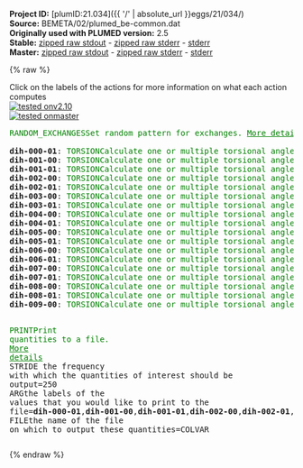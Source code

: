 **Project ID:** [plumID:21.034]({{ '/' | absolute_url }}eggs/21/034/)  
**Source:** BEMETA/02/plumed_be-common.dat  
**Originally used with PLUMED version:** 2.5  
**Stable:** [zipped raw stdout](plumed_be-common.dat.plumed.stdout.txt.zip) - [zipped raw stderr](plumed_be-common.dat.plumed.stderr.txt.zip) - [stderr](plumed_be-common.dat.plumed.stderr)  
**Master:** [zipped raw stdout](plumed_be-common.dat.plumed_master.stdout.txt.zip) - [zipped raw stderr](plumed_be-common.dat.plumed_master.stderr.txt.zip) - [stderr](plumed_be-common.dat.plumed_master.stderr)  

{% raw %}
<div class="plumedpreheader">
<div class="headerInfo" id="value_details_data/BEMETA/02/plumed_be-common.dat"> Click on the labels of the actions for more information on what each action computes </div>
<div class="containerBadge">
<div class="headerBadge"><a href="plumed_be-common.dat.plumed.stderr"><img src="https://img.shields.io/badge/v2.10-passing-green.svg" alt="tested onv2.10" /></a></div>
<div class="headerBadge"><a href="plumed_be-common.dat.plumed_master.stderr"><img src="https://img.shields.io/badge/master-passing-green.svg" alt="tested onmaster" /></a></div>
</div>
</div>
<pre class="plumedlisting">
<span class="plumedtooltip" style="color:green">RANDOM_EXCHANGES<span class="right">Set random pattern for exchanges. <a href="https://www.plumed.org/doc-master/user-doc/html/RANDOM_EXCHANGES" style="color:green">More details</a><i></i></span></span>
<br/><span style="display:none;" id="data/BEMETA/02/plumed_be-common.dat">The RANDOM_EXCHANGES action with label <b></b> calculates something</span><b name="data/BEMETA/02/plumed_be-common.datdih-000-01" onclick='showPath("data/BEMETA/02/plumed_be-common.dat","data/BEMETA/02/plumed_be-common.datdih-000-01","data/BEMETA/02/plumed_be-common.datdih-000-01","brown")'>dih-000-01</b>: <span class="plumedtooltip" style="color:green">TORSION<span class="right">Calculate one or multiple torsional angles. <a href="https://www.plumed.org/doc-master/user-doc/html/TORSION" style="color:green">More details</a><i></i></span></span> <span class="plumedtooltip">ATOMS<span class="right">the four atoms involved in the torsional angle<i></i></span></span>=1,5,22,24
<span style="display:none;" id="data/BEMETA/02/plumed_be-common.datdih-000-01">The TORSION action with label <b>dih-000-01</b> calculates the following quantities:<table  align="center" frame="void" width="95%" cellpadding="5%"><tr><td width="5%"><b> Quantity </b>  </td><td><b> Description </b> </td></tr><tr><td width="5%">dih-000-01.value</td><td>the TORSION involving these atoms</td></tr></table></span><b name="data/BEMETA/02/plumed_be-common.datdih-001-00" onclick='showPath("data/BEMETA/02/plumed_be-common.dat","data/BEMETA/02/plumed_be-common.datdih-001-00","data/BEMETA/02/plumed_be-common.datdih-001-00","brown")'>dih-001-00</b>: <span class="plumedtooltip" style="color:green">TORSION<span class="right">Calculate one or multiple torsional angles. <a href="https://www.plumed.org/doc-master/user-doc/html/TORSION" style="color:green">More details</a><i></i></span></span> <span class="plumedtooltip">ATOMS<span class="right">the four atoms involved in the torsional angle<i></i></span></span>=22,24,26,43
<span style="display:none;" id="data/BEMETA/02/plumed_be-common.datdih-001-00">The TORSION action with label <b>dih-001-00</b> calculates the following quantities:<table  align="center" frame="void" width="95%" cellpadding="5%"><tr><td width="5%"><b> Quantity </b>  </td><td><b> Description </b> </td></tr><tr><td width="5%">dih-001-00.value</td><td>the TORSION involving these atoms</td></tr></table></span><b name="data/BEMETA/02/plumed_be-common.datdih-001-01" onclick='showPath("data/BEMETA/02/plumed_be-common.dat","data/BEMETA/02/plumed_be-common.datdih-001-01","data/BEMETA/02/plumed_be-common.datdih-001-01","brown")'>dih-001-01</b>: <span class="plumedtooltip" style="color:green">TORSION<span class="right">Calculate one or multiple torsional angles. <a href="https://www.plumed.org/doc-master/user-doc/html/TORSION" style="color:green">More details</a><i></i></span></span> <span class="plumedtooltip">ATOMS<span class="right">the four atoms involved in the torsional angle<i></i></span></span>=24,26,43,45
<span style="display:none;" id="data/BEMETA/02/plumed_be-common.datdih-001-01">The TORSION action with label <b>dih-001-01</b> calculates the following quantities:<table  align="center" frame="void" width="95%" cellpadding="5%"><tr><td width="5%"><b> Quantity </b>  </td><td><b> Description </b> </td></tr><tr><td width="5%">dih-001-01.value</td><td>the TORSION involving these atoms</td></tr></table></span><b name="data/BEMETA/02/plumed_be-common.datdih-002-00" onclick='showPath("data/BEMETA/02/plumed_be-common.dat","data/BEMETA/02/plumed_be-common.datdih-002-00","data/BEMETA/02/plumed_be-common.datdih-002-00","brown")'>dih-002-00</b>: <span class="plumedtooltip" style="color:green">TORSION<span class="right">Calculate one or multiple torsional angles. <a href="https://www.plumed.org/doc-master/user-doc/html/TORSION" style="color:green">More details</a><i></i></span></span> <span class="plumedtooltip">ATOMS<span class="right">the four atoms involved in the torsional angle<i></i></span></span>=43,45,47,55
<span style="display:none;" id="data/BEMETA/02/plumed_be-common.datdih-002-00">The TORSION action with label <b>dih-002-00</b> calculates the following quantities:<table  align="center" frame="void" width="95%" cellpadding="5%"><tr><td width="5%"><b> Quantity </b>  </td><td><b> Description </b> </td></tr><tr><td width="5%">dih-002-00.value</td><td>the TORSION involving these atoms</td></tr></table></span><b name="data/BEMETA/02/plumed_be-common.datdih-002-01" onclick='showPath("data/BEMETA/02/plumed_be-common.dat","data/BEMETA/02/plumed_be-common.datdih-002-01","data/BEMETA/02/plumed_be-common.datdih-002-01","brown")'>dih-002-01</b>: <span class="plumedtooltip" style="color:green">TORSION<span class="right">Calculate one or multiple torsional angles. <a href="https://www.plumed.org/doc-master/user-doc/html/TORSION" style="color:green">More details</a><i></i></span></span> <span class="plumedtooltip">ATOMS<span class="right">the four atoms involved in the torsional angle<i></i></span></span>=45,47,55,57
<span style="display:none;" id="data/BEMETA/02/plumed_be-common.datdih-002-01">The TORSION action with label <b>dih-002-01</b> calculates the following quantities:<table  align="center" frame="void" width="95%" cellpadding="5%"><tr><td width="5%"><b> Quantity </b>  </td><td><b> Description </b> </td></tr><tr><td width="5%">dih-002-01.value</td><td>the TORSION involving these atoms</td></tr></table></span><b name="data/BEMETA/02/plumed_be-common.datdih-003-00" onclick='showPath("data/BEMETA/02/plumed_be-common.dat","data/BEMETA/02/plumed_be-common.datdih-003-00","data/BEMETA/02/plumed_be-common.datdih-003-00","brown")'>dih-003-00</b>: <span class="plumedtooltip" style="color:green">TORSION<span class="right">Calculate one or multiple torsional angles. <a href="https://www.plumed.org/doc-master/user-doc/html/TORSION" style="color:green">More details</a><i></i></span></span> <span class="plumedtooltip">ATOMS<span class="right">the four atoms involved in the torsional angle<i></i></span></span>=55,57,61,69
<span style="display:none;" id="data/BEMETA/02/plumed_be-common.datdih-003-00">The TORSION action with label <b>dih-003-00</b> calculates the following quantities:<table  align="center" frame="void" width="95%" cellpadding="5%"><tr><td width="5%"><b> Quantity </b>  </td><td><b> Description </b> </td></tr><tr><td width="5%">dih-003-00.value</td><td>the TORSION involving these atoms</td></tr></table></span><b name="data/BEMETA/02/plumed_be-common.datdih-003-01" onclick='showPath("data/BEMETA/02/plumed_be-common.dat","data/BEMETA/02/plumed_be-common.datdih-003-01","data/BEMETA/02/plumed_be-common.datdih-003-01","brown")'>dih-003-01</b>: <span class="plumedtooltip" style="color:green">TORSION<span class="right">Calculate one or multiple torsional angles. <a href="https://www.plumed.org/doc-master/user-doc/html/TORSION" style="color:green">More details</a><i></i></span></span> <span class="plumedtooltip">ATOMS<span class="right">the four atoms involved in the torsional angle<i></i></span></span>=57,61,69,71
<span style="display:none;" id="data/BEMETA/02/plumed_be-common.datdih-003-01">The TORSION action with label <b>dih-003-01</b> calculates the following quantities:<table  align="center" frame="void" width="95%" cellpadding="5%"><tr><td width="5%"><b> Quantity </b>  </td><td><b> Description </b> </td></tr><tr><td width="5%">dih-003-01.value</td><td>the TORSION involving these atoms</td></tr></table></span><b name="data/BEMETA/02/plumed_be-common.datdih-004-00" onclick='showPath("data/BEMETA/02/plumed_be-common.dat","data/BEMETA/02/plumed_be-common.datdih-004-00","data/BEMETA/02/plumed_be-common.datdih-004-00","brown")'>dih-004-00</b>: <span class="plumedtooltip" style="color:green">TORSION<span class="right">Calculate one or multiple torsional angles. <a href="https://www.plumed.org/doc-master/user-doc/html/TORSION" style="color:green">More details</a><i></i></span></span> <span class="plumedtooltip">ATOMS<span class="right">the four atoms involved in the torsional angle<i></i></span></span>=69,71,73,84
<span style="display:none;" id="data/BEMETA/02/plumed_be-common.datdih-004-00">The TORSION action with label <b>dih-004-00</b> calculates the following quantities:<table  align="center" frame="void" width="95%" cellpadding="5%"><tr><td width="5%"><b> Quantity </b>  </td><td><b> Description </b> </td></tr><tr><td width="5%">dih-004-00.value</td><td>the TORSION involving these atoms</td></tr></table></span><b name="data/BEMETA/02/plumed_be-common.datdih-004-01" onclick='showPath("data/BEMETA/02/plumed_be-common.dat","data/BEMETA/02/plumed_be-common.datdih-004-01","data/BEMETA/02/plumed_be-common.datdih-004-01","brown")'>dih-004-01</b>: <span class="plumedtooltip" style="color:green">TORSION<span class="right">Calculate one or multiple torsional angles. <a href="https://www.plumed.org/doc-master/user-doc/html/TORSION" style="color:green">More details</a><i></i></span></span> <span class="plumedtooltip">ATOMS<span class="right">the four atoms involved in the torsional angle<i></i></span></span>=71,73,84,86
<span style="display:none;" id="data/BEMETA/02/plumed_be-common.datdih-004-01">The TORSION action with label <b>dih-004-01</b> calculates the following quantities:<table  align="center" frame="void" width="95%" cellpadding="5%"><tr><td width="5%"><b> Quantity </b>  </td><td><b> Description </b> </td></tr><tr><td width="5%">dih-004-01.value</td><td>the TORSION involving these atoms</td></tr></table></span><b name="data/BEMETA/02/plumed_be-common.datdih-005-00" onclick='showPath("data/BEMETA/02/plumed_be-common.dat","data/BEMETA/02/plumed_be-common.datdih-005-00","data/BEMETA/02/plumed_be-common.datdih-005-00","brown")'>dih-005-00</b>: <span class="plumedtooltip" style="color:green">TORSION<span class="right">Calculate one or multiple torsional angles. <a href="https://www.plumed.org/doc-master/user-doc/html/TORSION" style="color:green">More details</a><i></i></span></span> <span class="plumedtooltip">ATOMS<span class="right">the four atoms involved in the torsional angle<i></i></span></span>=84,86,88,98
<span style="display:none;" id="data/BEMETA/02/plumed_be-common.datdih-005-00">The TORSION action with label <b>dih-005-00</b> calculates the following quantities:<table  align="center" frame="void" width="95%" cellpadding="5%"><tr><td width="5%"><b> Quantity </b>  </td><td><b> Description </b> </td></tr><tr><td width="5%">dih-005-00.value</td><td>the TORSION involving these atoms</td></tr></table></span><b name="data/BEMETA/02/plumed_be-common.datdih-005-01" onclick='showPath("data/BEMETA/02/plumed_be-common.dat","data/BEMETA/02/plumed_be-common.datdih-005-01","data/BEMETA/02/plumed_be-common.datdih-005-01","brown")'>dih-005-01</b>: <span class="plumedtooltip" style="color:green">TORSION<span class="right">Calculate one or multiple torsional angles. <a href="https://www.plumed.org/doc-master/user-doc/html/TORSION" style="color:green">More details</a><i></i></span></span> <span class="plumedtooltip">ATOMS<span class="right">the four atoms involved in the torsional angle<i></i></span></span>=86,88,98,100
<span style="display:none;" id="data/BEMETA/02/plumed_be-common.datdih-005-01">The TORSION action with label <b>dih-005-01</b> calculates the following quantities:<table  align="center" frame="void" width="95%" cellpadding="5%"><tr><td width="5%"><b> Quantity </b>  </td><td><b> Description </b> </td></tr><tr><td width="5%">dih-005-01.value</td><td>the TORSION involving these atoms</td></tr></table></span><b name="data/BEMETA/02/plumed_be-common.datdih-006-00" onclick='showPath("data/BEMETA/02/plumed_be-common.dat","data/BEMETA/02/plumed_be-common.datdih-006-00","data/BEMETA/02/plumed_be-common.datdih-006-00","brown")'>dih-006-00</b>: <span class="plumedtooltip" style="color:green">TORSION<span class="right">Calculate one or multiple torsional angles. <a href="https://www.plumed.org/doc-master/user-doc/html/TORSION" style="color:green">More details</a><i></i></span></span> <span class="plumedtooltip">ATOMS<span class="right">the four atoms involved in the torsional angle<i></i></span></span>=98,100,102,105
<span style="display:none;" id="data/BEMETA/02/plumed_be-common.datdih-006-00">The TORSION action with label <b>dih-006-00</b> calculates the following quantities:<table  align="center" frame="void" width="95%" cellpadding="5%"><tr><td width="5%"><b> Quantity </b>  </td><td><b> Description </b> </td></tr><tr><td width="5%">dih-006-00.value</td><td>the TORSION involving these atoms</td></tr></table></span><b name="data/BEMETA/02/plumed_be-common.datdih-006-01" onclick='showPath("data/BEMETA/02/plumed_be-common.dat","data/BEMETA/02/plumed_be-common.datdih-006-01","data/BEMETA/02/plumed_be-common.datdih-006-01","brown")'>dih-006-01</b>: <span class="plumedtooltip" style="color:green">TORSION<span class="right">Calculate one or multiple torsional angles. <a href="https://www.plumed.org/doc-master/user-doc/html/TORSION" style="color:green">More details</a><i></i></span></span> <span class="plumedtooltip">ATOMS<span class="right">the four atoms involved in the torsional angle<i></i></span></span>=100,102,105,107
<span style="display:none;" id="data/BEMETA/02/plumed_be-common.datdih-006-01">The TORSION action with label <b>dih-006-01</b> calculates the following quantities:<table  align="center" frame="void" width="95%" cellpadding="5%"><tr><td width="5%"><b> Quantity </b>  </td><td><b> Description </b> </td></tr><tr><td width="5%">dih-006-01.value</td><td>the TORSION involving these atoms</td></tr></table></span><b name="data/BEMETA/02/plumed_be-common.datdih-007-00" onclick='showPath("data/BEMETA/02/plumed_be-common.dat","data/BEMETA/02/plumed_be-common.datdih-007-00","data/BEMETA/02/plumed_be-common.datdih-007-00","brown")'>dih-007-00</b>: <span class="plumedtooltip" style="color:green">TORSION<span class="right">Calculate one or multiple torsional angles. <a href="https://www.plumed.org/doc-master/user-doc/html/TORSION" style="color:green">More details</a><i></i></span></span> <span class="plumedtooltip">ATOMS<span class="right">the four atoms involved in the torsional angle<i></i></span></span>=105,107,109,119
<span style="display:none;" id="data/BEMETA/02/plumed_be-common.datdih-007-00">The TORSION action with label <b>dih-007-00</b> calculates the following quantities:<table  align="center" frame="void" width="95%" cellpadding="5%"><tr><td width="5%"><b> Quantity </b>  </td><td><b> Description </b> </td></tr><tr><td width="5%">dih-007-00.value</td><td>the TORSION involving these atoms</td></tr></table></span><b name="data/BEMETA/02/plumed_be-common.datdih-007-01" onclick='showPath("data/BEMETA/02/plumed_be-common.dat","data/BEMETA/02/plumed_be-common.datdih-007-01","data/BEMETA/02/plumed_be-common.datdih-007-01","brown")'>dih-007-01</b>: <span class="plumedtooltip" style="color:green">TORSION<span class="right">Calculate one or multiple torsional angles. <a href="https://www.plumed.org/doc-master/user-doc/html/TORSION" style="color:green">More details</a><i></i></span></span> <span class="plumedtooltip">ATOMS<span class="right">the four atoms involved in the torsional angle<i></i></span></span>=107,109,119,121
<span style="display:none;" id="data/BEMETA/02/plumed_be-common.datdih-007-01">The TORSION action with label <b>dih-007-01</b> calculates the following quantities:<table  align="center" frame="void" width="95%" cellpadding="5%"><tr><td width="5%"><b> Quantity </b>  </td><td><b> Description </b> </td></tr><tr><td width="5%">dih-007-01.value</td><td>the TORSION involving these atoms</td></tr></table></span><b name="data/BEMETA/02/plumed_be-common.datdih-008-00" onclick='showPath("data/BEMETA/02/plumed_be-common.dat","data/BEMETA/02/plumed_be-common.datdih-008-00","data/BEMETA/02/plumed_be-common.datdih-008-00","brown")'>dih-008-00</b>: <span class="plumedtooltip" style="color:green">TORSION<span class="right">Calculate one or multiple torsional angles. <a href="https://www.plumed.org/doc-master/user-doc/html/TORSION" style="color:green">More details</a><i></i></span></span> <span class="plumedtooltip">ATOMS<span class="right">the four atoms involved in the torsional angle<i></i></span></span>=119,121,123,143
<span style="display:none;" id="data/BEMETA/02/plumed_be-common.datdih-008-00">The TORSION action with label <b>dih-008-00</b> calculates the following quantities:<table  align="center" frame="void" width="95%" cellpadding="5%"><tr><td width="5%"><b> Quantity </b>  </td><td><b> Description </b> </td></tr><tr><td width="5%">dih-008-00.value</td><td>the TORSION involving these atoms</td></tr></table></span><b name="data/BEMETA/02/plumed_be-common.datdih-008-01" onclick='showPath("data/BEMETA/02/plumed_be-common.dat","data/BEMETA/02/plumed_be-common.datdih-008-01","data/BEMETA/02/plumed_be-common.datdih-008-01","brown")'>dih-008-01</b>: <span class="plumedtooltip" style="color:green">TORSION<span class="right">Calculate one or multiple torsional angles. <a href="https://www.plumed.org/doc-master/user-doc/html/TORSION" style="color:green">More details</a><i></i></span></span> <span class="plumedtooltip">ATOMS<span class="right">the four atoms involved in the torsional angle<i></i></span></span>=121,123,143,145
<span style="display:none;" id="data/BEMETA/02/plumed_be-common.datdih-008-01">The TORSION action with label <b>dih-008-01</b> calculates the following quantities:<table  align="center" frame="void" width="95%" cellpadding="5%"><tr><td width="5%"><b> Quantity </b>  </td><td><b> Description </b> </td></tr><tr><td width="5%">dih-008-01.value</td><td>the TORSION involving these atoms</td></tr></table></span><b name="data/BEMETA/02/plumed_be-common.datdih-009-00" onclick='showPath("data/BEMETA/02/plumed_be-common.dat","data/BEMETA/02/plumed_be-common.datdih-009-00","data/BEMETA/02/plumed_be-common.datdih-009-00","brown")'>dih-009-00</b>: <span class="plumedtooltip" style="color:green">TORSION<span class="right">Calculate one or multiple torsional angles. <a href="https://www.plumed.org/doc-master/user-doc/html/TORSION" style="color:green">More details</a><i></i></span></span> <span class="plumedtooltip">ATOMS<span class="right">the four atoms involved in the torsional angle<i></i></span></span>=143,145,147,164


<span style="display:none;" id="data/BEMETA/02/plumed_be-common.datdih-009-00">The TORSION action with label <b>dih-009-00</b> calculates the following quantities:<table  align="center" frame="void" width="95%" cellpadding="5%"><tr><td width="5%"><b> Quantity </b>  </td><td><b> Description </b> </td></tr><tr><td width="5%">dih-009-00.value</td><td>the TORSION involving these atoms</td></tr></table></span><span class="plumedtooltip" style="color:green">PRINT<span class="right">Print quantities to a file. <a href="https://www.plumed.org/doc-master/user-doc/html/PRINT" style="color:green">More details</a><i></i></span></span> <span class="plumedtooltip">STRIDE<span class="right"> the frequency with which the quantities of interest should be output<i></i></span></span>=250 <span class="plumedtooltip">ARG<span class="right">the labels of the values that you would like to print to the file<i></i></span></span>=<b name="data/BEMETA/02/plumed_be-common.datdih-000-01">dih-000-01</b>,<b name="data/BEMETA/02/plumed_be-common.datdih-001-00">dih-001-00</b>,<b name="data/BEMETA/02/plumed_be-common.datdih-001-01">dih-001-01</b>,<b name="data/BEMETA/02/plumed_be-common.datdih-002-00">dih-002-00</b>,<b name="data/BEMETA/02/plumed_be-common.datdih-002-01">dih-002-01</b>,<b name="data/BEMETA/02/plumed_be-common.datdih-003-00">dih-003-00</b>,<b name="data/BEMETA/02/plumed_be-common.datdih-003-01">dih-003-01</b>,<b name="data/BEMETA/02/plumed_be-common.datdih-004-00">dih-004-00</b>,<b name="data/BEMETA/02/plumed_be-common.datdih-004-01">dih-004-01</b>,<b name="data/BEMETA/02/plumed_be-common.datdih-005-00">dih-005-00</b>,<b name="data/BEMETA/02/plumed_be-common.datdih-005-01">dih-005-01</b>,<b name="data/BEMETA/02/plumed_be-common.datdih-006-00">dih-006-00</b>,<b name="data/BEMETA/02/plumed_be-common.datdih-006-01">dih-006-01</b>,<b name="data/BEMETA/02/plumed_be-common.datdih-007-00">dih-007-00</b>,<b name="data/BEMETA/02/plumed_be-common.datdih-007-01">dih-007-01</b>,<b name="data/BEMETA/02/plumed_be-common.datdih-008-00">dih-008-00</b>,<b name="data/BEMETA/02/plumed_be-common.datdih-008-01">dih-008-01</b>,<b name="data/BEMETA/02/plumed_be-common.datdih-009-00">dih-009-00</b> <span class="plumedtooltip">FILE<span class="right">the name of the file on which to output these quantities<i></i></span></span>=COLVAR
</pre>
{% endraw %}

